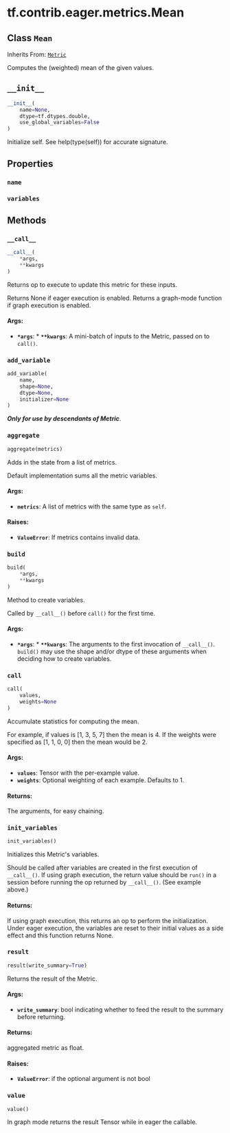 <div itemscope itemtype="http://developers.google.com/ReferenceObject">
<meta itemprop="name" content="tf.contrib.eager.metrics.Mean" />
<meta itemprop="path" content="Stable" />
<meta itemprop="property" content="name"/>
<meta itemprop="property" content="variables"/>
<meta itemprop="property" content="__call__"/>
<meta itemprop="property" content="__init__"/>
<meta itemprop="property" content="add_variable"/>
<meta itemprop="property" content="aggregate"/>
<meta itemprop="property" content="build"/>
<meta itemprop="property" content="call"/>
<meta itemprop="property" content="init_variables"/>
<meta itemprop="property" content="result"/>
<meta itemprop="property" content="value"/>
</div>

# tf.contrib.eager.metrics.Mean

## Class `Mean`

Inherits From: [`Metric`](../../../../tf/contrib/eager/metrics/Metric.md)

Computes the (weighted) mean of the given values.

<h2 id="__init__"><code>__init__</code></h2>

``` python
__init__(
    name=None,
    dtype=tf.dtypes.double,
    use_global_variables=False
)
```

Initialize self.  See help(type(self)) for accurate signature.



## Properties

<h3 id="name"><code>name</code></h3>



<h3 id="variables"><code>variables</code></h3>





## Methods

<h3 id="__call__"><code>__call__</code></h3>

``` python
__call__(
    *args,
    **kwargs
)
```

Returns op to execute to update this metric for these inputs.

Returns None if eager execution is enabled.
Returns a graph-mode function if graph execution is enabled.

#### Args:

* <b>`*args`</b>: * <b>`**kwargs`</b>: A mini-batch of inputs to the Metric, passed on to `call()`.

<h3 id="add_variable"><code>add_variable</code></h3>

``` python
add_variable(
    name,
    shape=None,
    dtype=None,
    initializer=None
)
```

***Only for use by descendants of Metric***.

<h3 id="aggregate"><code>aggregate</code></h3>

``` python
aggregate(metrics)
```

Adds in the state from a list of metrics.

Default implementation sums all the metric variables.

#### Args:

* <b>`metrics`</b>: A list of metrics with the same type as `self`.


#### Raises:

* <b>`ValueError`</b>: If metrics contains invalid data.

<h3 id="build"><code>build</code></h3>

``` python
build(
    *args,
    **kwargs
)
```

Method to create variables.

Called by `__call__()` before `call()` for the first time.

#### Args:

* <b>`*args`</b>: * <b>`**kwargs`</b>: The arguments to the first invocation of `__call__()`.
   `build()` may use the shape and/or dtype of these arguments
   when deciding how to create variables.

<h3 id="call"><code>call</code></h3>

``` python
call(
    values,
    weights=None
)
```

Accumulate statistics for computing the mean.

For example, if values is [1, 3, 5, 7] then the mean is 4.
If the weights were specified as [1, 1, 0, 0] then the mean would be 2.

#### Args:

* <b>`values`</b>: Tensor with the per-example value.
* <b>`weights`</b>: Optional weighting of each example. Defaults to 1.


#### Returns:

The arguments, for easy chaining.

<h3 id="init_variables"><code>init_variables</code></h3>

``` python
init_variables()
```

Initializes this Metric's variables.

Should be called after variables are created in the first execution
of `__call__()`. If using graph execution, the return value should be
`run()` in a session before running the op returned by `__call__()`.
(See example above.)

#### Returns:

If using graph execution, this returns an op to perform the
initialization. Under eager execution, the variables are reset to their
initial values as a side effect and this function returns None.

<h3 id="result"><code>result</code></h3>

``` python
result(write_summary=True)
```

Returns the result of the Metric.

#### Args:

* <b>`write_summary`</b>: bool indicating whether to feed the result to the summary
    before returning.

#### Returns:

aggregated metric as float.

#### Raises:

* <b>`ValueError`</b>: if the optional argument is not bool

<h3 id="value"><code>value</code></h3>

``` python
value()
```

In graph mode returns the result Tensor while in eager the callable.




